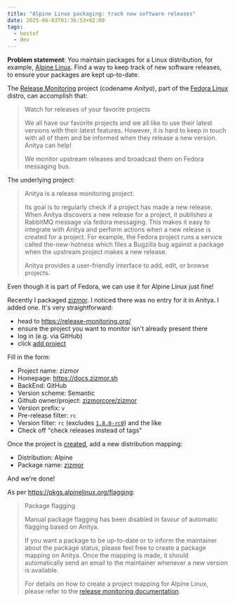 ```yaml
---
title: "Alpine Linux packaging: track new software releases"
date: 2025-06-03T01:36:53+02:00
tags:
  - bestof
  - dev
---
```


**Problem statement**: You maintain packages for a Linux distribution, for
example, [Alpine Linux](https://www.alpinelinux.org/). Find a way to keep track
of new software releases, to ensure your packages are kept up-to-date.

The [Release Monitoring](https://release-monitoring.org/) project (codename
_Anitya_), part of the [Fedora Linux](https://www.fedoraproject.org/) distro,
can accomplish that:

> Watch for releases of your favorite projects
>
> We all have our favorite projects and we all like to use their latest versions
> with their latest features. However, it is hard to keep in touch with all of
> them and be informed when they release a new version. Anitya can help!
>
> We monitor upstream releases and broadcast them on Fedora messaging bus.

The underlying project:

> Anitya is a release monitoring project.
>
> Its goal is to regularly check if a project has made a new release. When
> Anitya discovers a new release for a project, it publishes a RabbitMQ message
> via fedora messaging. This makes it easy to integrate with Anitya and perform
> actions when a new release is created for a project. For example, the Fedora
> project runs a service called the-new-hotness which files a Bugzilla bug
> against a package when the upstream project makes a new release.
>
> Anitya provides a user-friendly interface to add, edit, or browse projects.

Even though it is part of Fedora, we can use it for Alpine Linux just fine!

Recently I packaged [zizmor](https://github.com/zizmorcore/zizmor/issues/780). I
noticed there was no entry for it in Anitya. I added one. It's very
straightforward:

- head to https://release-monitoring.org/
- ensure the project you want to monitor isn't already present there
- log in (e.g. via GitHub)
- click [add project](https://release-monitoring.org/project/new)

Fill in the form:

- Project name: zizmor
- Homepage: https://docs.zizmor.sh
- BackEnd: GitHub
- Version scheme: Semantic
- Github owner/project: [zizmorcore/zizmor](https://github.com/zizmorcore/zizmor)
- Version prefix: `v`
- Pre-release filter: `rc`
- Version filter: `rc` (excludes [`1.8.0-rc0`](https://github.com/zizmorcore/zizmor/releases/tag/v1.8.0-rc0)) and the like
- Check off "check releases instead of tags"

Once the project is [created](https://release-monitoring.org/project/378497/),
add a new distribution mapping:

- Distribution: Alpine
- Package name: [zizmor](https://pkgs.alpinelinux.org/package/edge/testing/x86_64/zizmor)

And we're done!

As per https://pkgs.alpinelinux.org/flagging:

> Package flagging
>
> Manual package flagging has been disabled in favour of automatic flagging
> based on Anitya.
>
> If you want a package to be up-to-date or to inform the maintainer about the
> package status, please feel free to create a package mapping on Anitya. Once
> the mapping is made, it should automatically send an email to the maintainer
> whenever a new version is available.
>
> For details on how to create a project mapping for Alpine Linux, please refer
> to the [release monitoring
> documentation](https://release-monitoring.org/static/docs/user-guide.html).
